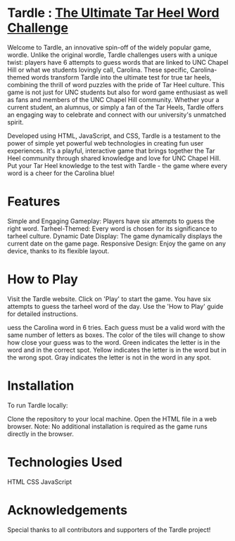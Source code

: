 # Tardle : [The Ultimate Tar Heel Word Challenge](https://ganeshanushka.github.io)

Welcome to Tardle, an innovative spin-off of the widely popular game, wordle. Unlike the original wordle, Tardle challenges users with a unique twist: players have 6 attempts to guess words that are linked to UNC Chapel Hill or what we students lovingly call, Carolina. These specific, Carolina-themed words transform Tardle into the ultimate test for true tar heels, combining the thrill of word puzzles with the pride of Tar Heel culture. This game is not just for UNC students but also for word game enthusiast as well as fans and members of the UNC Chapel Hill community. Whether your a current student, an alumnus, or simply a fan of the Tar Heels, Tardle offers an engaging way to celebrate and connect with our university's unmatched spirit.

Developed using HTML, JavaScript, and CSS, Tardle is a testament to the power of simple yet powerful web technologies in creating fun user experiences. It's a playful, interactive game that brings together the Tar Heel community through shared knowledge and love for UNC Chapel Hill. Put your Tar Heel knowledge to the test with Tardle - the game where every word is a cheer for the Carolina blue!

# Features

Simple and Engaging Gameplay: Players have six attempts to guess the right word.
Tarheel-Themed: Every word is chosen for its significance to tarheel culture.
Dynamic Date Display: The game dynamically displays the current date on the game page.
Responsive Design: Enjoy the game on any device, thanks to its flexible layout.

# How to Play

Visit the Tardle website.
Click on 'Play' to start the game.
You have six attempts to guess the tarheel word of the day.
Use the 'How to Play' guide for detailed instructions.

uess the Carolina word in 6 tries.
Each guess must be a valid word with the same number of letters as boxes.
The color of the tiles will change to show how close your guess was to the word.
Green indicates the letter is in the word and in the correct spot.
Yellow indicates the letter is in the word but in the wrong spot.
Gray indicates the letter is not in the word in any spot.

# Installation

To run Tardle locally:

Clone the repository to your local machine.
Open the HTML file in a web browser.
Note: No additional installation is required as the game runs directly in the browser.

# Technologies Used

HTML
CSS
JavaScript

# Acknowledgements

Special thanks to all contributors and supporters of the Tardle project!
